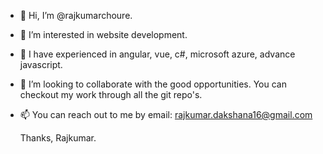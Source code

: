 - 👋 Hi, I’m @rajkumarchoure.
- 👀 I’m interested in website development.
- 🌱 I have experienced in angular, vue, c#, microsoft azure, advance javascript.
- 💞️ I’m looking to collaborate with the good opportunities. You can checkout my work through all the git repo's.
- 📫 You can reach out to me by email: rajkumar.dakshana16@gmail.com

  Thanks,
Rajkumar.
